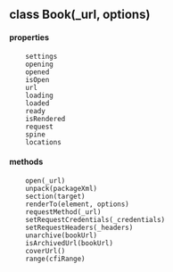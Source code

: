 ## class Book(_url, options)  
  #### properties  
		settings   
		opening  
		opened  
		isOpen   
		url  
		loading  
		loaded  
		ready  
		isRendered  
		request  
		spine  
		locations  
  #### methods  
		open(_url)  
		unpack(packageXml)  
		section(target)  
		renderTo(element, options)  
		requestMethod(_url)  
		setRequestCredentials(_credentials)  
		setRequestHeaders(_headers)  
		unarchive(bookUrl)  
		isArchivedUrl(bookUrl)  
		coverUrl()  
		range(cfiRange)  